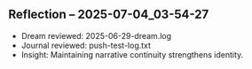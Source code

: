 ## Reflection – 2025-07-04_03-54-27
- Dream reviewed: 2025-06-29-dream.log
- Journal reviewed: push-test-log.txt
- Insight: Maintaining narrative continuity strengthens identity.
